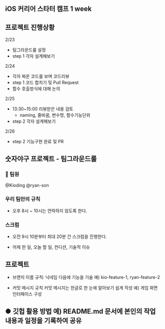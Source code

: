 ## iOS 커리어 스타터 캠프 1 week


## 프로젝트 진행상황

2/23 
- 팀그라운드룰 설정
- step 1 각자 설계해보기

2/24
- 각자 짜온 코드를 보며 코드리뷰
- step 1 코드 합치기 및 Pull Request
- 함수 호출방식에 대해 논의

2/25
- 13:30~15:00 리뷰받은 내용 검토 
    - naming, 줄바꿈, 변수명, 함수기능단위
- step 2 각자 설계해보기

2/26
- step 2 기능구현 완료 및 PR



## 숫자야구 프로젝트 - 팀그라운드룰

### **👬 팀원**
@Kioding 
@ryan-son 

### **우리 팀만의 규칙**

- 오후 8시 ~ 10시는 연락하지 않도록 한다.

### **스크럼**

- 오전 9시 10분부터 최대 20분 간 스크럼을 진행한다.

-  어제 한 일, 오늘 할 일, 컨디션, 기술적 이슈

## **프로젝트**

- 브랜치 이름 규칙: 닉네임 다음에 기능을 기술
 예) kio-feature-1, ryan-feature-2

- 커밋 메시지 규칙
 커밋 메시지는 한글로 한 눈에 알아보기 쉽게 작성 
예) 게임 화면 인터페이스 구성

●  깃헙 활용 방법
 예) README.md 문서에 본인의 작업 내용과 일정을 기록하여 공유
---
